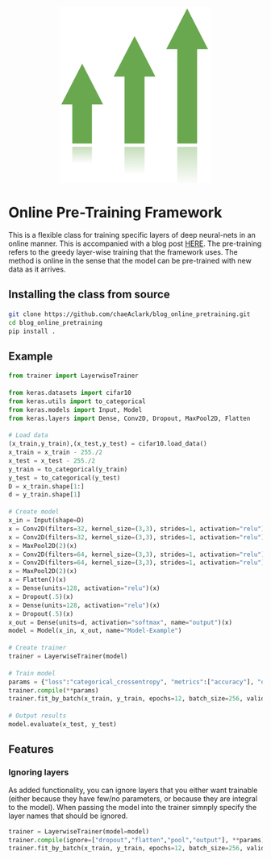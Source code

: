 <p align="center">
<img width=300 height=350 src="logo.png">
</p>

# Online Pre-Training Framework
This is a flexible class for training specific layers of deep neural-nets in an online manner. This is accompanied with a blog post [HERE](https://www.twosixlabs.com/blog/). The pre-training refers to the greedy layer-wise training that the framework uses. The method is online in the sense that the model can be pre-trained with new data as it arrives.

## Installing the class from source
```bash
git clone https://github.com/chaeAclark/blog_online_pretraining.git
cd blog_online_pretraining
pip install .
```

## Example
```python
from trainer import LayerwiseTrainer

from keras.datasets import cifar10
from keras.utils import to_categorical
from keras.models import Input, Model
from keras.layers import Dense, Conv2D, Dropout, MaxPool2D, Flatten

# Load data
(x_train,y_train),(x_test,y_test) = cifar10.load_data()
x_train = x_train - 255./2
x_test = x_test - 255./2
y_train = to_categorical(y_train)
y_test = to_categorical(y_test)
D = x_train.shape[1:]
d = y_train.shape[1]

# Create model
x_in = Input(shape=D)
x = Conv2D(filters=32, kernel_size=(3,3), strides=1, activation="relu")(x_in)
x = Conv2D(filters=32, kernel_size=(3,3), strides=1, activation="relu")(x)
x = MaxPool2D(2)(x)
x = Conv2D(filters=64, kernel_size=(3,3), strides=1, activation="relu")(x)
x = Conv2D(filters=64, kernel_size=(3,3), strides=1, activation="relu")(x)
x = MaxPool2D(2)(x)
x = Flatten()(x)
x = Dense(units=128, activation="relu")(x)
x = Dropout(.5)(x)
x = Dense(units=128, activation="relu")(x)
x = Dropout(.5)(x)
x_out = Dense(units=d, activation="softmax", name="output")(x)
model = Model(x_in, x_out, name="Model-Example")

# Create trainer
trainer = LayerwiseTrainer(model)

# Train model
params = {"loss":"categorical_crossentropy", "metrics":["accuracy"], "optimizer":"nadam"}
trainer.compile(**params)
trainer.fit_by_batch(x_train, y_train, epochs=12, batch_size=256, validation_data=(x_test,y_test), verbose=1)

# Output results
model.evaluate(x_test, y_test)
```

## Features
### Ignoring layers
As added functionality, you can ignore layers that you either want trainable (either because they have few/no parameters, or because they are integral to the model). When passing the model into the trainer simnply specify the layer names that should be ignored.
```python
trainer = LayerwiseTrainer(model=model)
trainer.compile(ignore=["dropout","flatten","pool","output"], **params)
trainer.fit_by_batch(x_train, y_train, epochs=12, batch_size=256, validation_data=(x_test,y_test), verbose=1)
```
